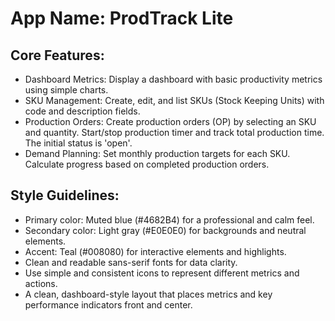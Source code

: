 # **App Name**: ProdTrack Lite

## Core Features:

- Dashboard Metrics: Display a dashboard with basic productivity metrics using simple charts.
- SKU Management: Create, edit, and list SKUs (Stock Keeping Units) with code and description fields.
- Production Orders: Create production orders (OP) by selecting an SKU and quantity.  Start/stop production timer and track total production time.  The initial status is 'open'.
- Demand Planning: Set monthly production targets for each SKU. Calculate progress based on completed production orders.

## Style Guidelines:

- Primary color: Muted blue (#4682B4) for a professional and calm feel.
- Secondary color: Light gray (#E0E0E0) for backgrounds and neutral elements.
- Accent: Teal (#008080) for interactive elements and highlights.
- Clean and readable sans-serif fonts for data clarity.
- Use simple and consistent icons to represent different metrics and actions.
- A clean, dashboard-style layout that places metrics and key performance indicators front and center.
